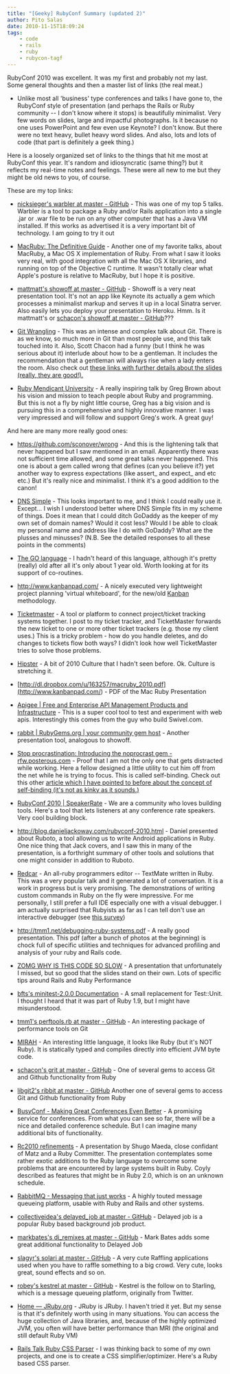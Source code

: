 ```yaml
---
title: "[Geeky] RubyConf Summary (updated 2)"
author: Pito Salas
date: 2010-11-15T18:09:24
tags:
    - code
    - rails
    - ruby
    - rubycon-tagf
---
```




RubyConf 2010 was excellent. It was my first and probably not my last. Some
general thoughts and then a master list of links (the real meat.)

  * Unlike most all 'business' type conferences and talks I have gone to, the RubyConf style of presentation (and perhaps the Rails or Ruby community -- I don't know where it stops) is beautifully minimalist. Very few words on slides, large and impactful photographs. Is it because no one uses PowerPoint and few even use Keynote? I don't know. But there were no text heavy, bullet heavy word slides. And also, lots and lots of code (that part is definitely a geek thing.)

Here is a loosely organized set of links to the things that hit me most at
RubyConf this year. It's random and idiosyncratic (same thing?) but it
reflects my real-time notes and feelings. These were all new to me but they
might be old news to you, of course.

These are my top links:

  * [nicksieger's warbler at master - GitHub](<https://github.com/nicksieger/warbler>) - This was one of my top 5 talks. Warbler is a tool to package a Ruby and/or Rails application into a single .jar or .war file to be run on any other computer that has a Java VM installed. If this works as advertised it is a very important bit of technology. I am going to try it out

  * [MacRuby: The Definitive Guide](<http://ofps.oreilly.com/titles/9781449380373/>) - Another one of my favorite talks, about MacRuby, a Mac OS X implementation of Ruby. From what I saw it looks very real, with good integration with all the Mac OS X libraries, and running on top of the Objective C runtime. It wasn't totally clear what Apple's posture is relative to MacRuby, but I hope it is positive.

  * [mattmatt's showoff at master - GitHub](<https://github.com/mattmatt/showoff>) - Showoff is a very neat presentation tool. It's not an app like Keynote its actually a gem which processes a minimalist markup and serves it up in a local Sinatra server. Also easily lets you deploy your presentation to Heroku. Hmm. Is it mattmatt's or [schacon's showoff at master - GitHub](<https://github.com/schacon/showoff>)???

  * [Git Wrangling](<http://git-tips.heroku.com/#1>) - This was an intense and complex talk about Git. There is as we know, so much more in Git than most people use, and this talk touched into it. Also, Scott Chacon had a funny (but I think he was serious about it) interlude about how to be a gentleman. It includes the recommendation that a gentleman will always rise when a lady enters the room. Also check out [these links with further details about the slides (really, they are good!).](<https://gist.github.com/674651>)

  * [Ruby Mendicant University](<http://university.rubymendicant.com/>) - A really inspiring talk by Greg Brown about his vision and mission to teach people about Ruby and programming. But this is not a fly by night little course, Greg has a big vision and is pursuing this in a comprehensive and highly innovative manner. I was very impressed and will follow and support Greg's work. A great guy!

And here are many more really good ones:

  * <https://github.com/sconover/wrong> - And this is the lightening talk that never happened but I saw mentioned in an email. Apparently there was not sufficient time allowed, and some great talks never happened. This one is about a gem called wrong that defines (can you believe it?) yet another way to express expectations (like assert_ and expect_ and etc etc.) But it's really nice and minimalist. I think it's a good addition to the canon!

  * [DNS Simple](<https://dnsimple.com/>) - This looks important to me, and I think I could really use it. Except… I wish I understood better where DNS Simple fits in my scheme of things. Does it mean that I could ditch GoDaddy as the keeper of my own set of domain names? Would it cost less? Would I be able to cloak my personal name and address like I do with GoDaddy? What are the plusses and minusses? (N.B. See the detailed responses to all these points in the comments)

  * [The GO language](<http://golang.org/>) - I hadn't heard of this language, although it's pretty (really) old after all it's only about 1 year old. Worth looking at for its support of co-routines.

  * <http://www.kanbanpad.com/> - A nicely executed very lightweight project planning 'virtual whiteboard', for the new/old [Kanban](<http://www.crisp.se/kanban>) methodology.

  * [Ticketmaster](<http://ticketrb.com/>) - A tool or platform to connect project/ticket tracking systems together. I post to my ticket tracker, and TicketMaster forwards the new ticket to one or more other ticket trackers (e.g. those my client uses.) This is a tricky problem - how do you handle deletes, and do changes to tickets flow both ways? I didn't look how well TicketMaster tries to solve those problems.

  * [Hipster](<http://www.hipsterrunoff.com/>) - A bit of 2010 Culture that I hadn't seen before. Ok. Culture is stretching it.

  * [http://dl.dropbox.com/u/163257/macruby_2010.pdf](<http://www.kanbanpad.com/>) - PDF of the Mac Ruby Presentation

  * [Apigee | Free and Enterprise API Management Products and Infrastructure](<http://apigee.com/>) - This is a super cool tool to test and experiment with web apis. Interestingly this comes from the guy who build Swivel.com.

  * [rabbit | RubyGems.org | your community gem host](<https://rubygems.org/gems/rabbit>) - Another presentation tool, analogous to showoff.

  * [Stop procrastination: Introducing the noprocrast gem - rfw.posterous.com](<http://rfw.posterous.com/33144299>) - Proof that I am not the only one that gets distracted while working. Here a fellow designed a little utility to cut him off from the net while he is trying to focus. This is called self-binding. Check out this other [article which I have pointed to before about the concept of self-binding (it's not as kinky as it sounds.)](<http://www.theatlantic.com/magazine/archive/2008/11/first-person-plural/7055/>)

  * [](<http://www.theatlantic.com/magazine/archive/2008/11/first-person-plural/7055/>)[RubyConf 2010 | SpeakerRate](<http://speakerrate.com/events/664-rubyconf-2010>) - We are a community who loves building tools. Here's a tool that lets listeners at any conference rate speakers. Very cool building block.

  * <http://blog.danieljackoway.com/rubyconf-2010.html> - Daniel presented about Ruboto, a tool allowing us to write Android applications in Ruby. One nice thing that Jack covers, and I saw this in many of the presentation, is a forthright summary of other tools and solutions that one might consider in addition to Ruboto.

  * [Redcar](<http://redcareditor.com/screenshots/>) - An all-ruby programmers editor -- TextMate written in Ruby. This was a very popular talk and it generated a lot of conversation. It is a work in progress but is very promising. The demonstrations of writing custom commands in Ruby on the fly were impressive. For me personally, I still prefer a full IDE especially one with a visual debugger. I am actually surprised that Rubyists as far as I can tell don't use an interactive debugger (see [this survey](<http://quickquestion.wufoo.com/forms/ruby-debugging-question/>))

  * <http://tmm1.net/debugging-ruby-systems.pdf> - A really good presentation. This pdf (after a bunch of photos at the beginning) is chock full of specific utilities and techniques for advanced profiling and analysis of your ruby and Rails code.

  * [ZOMG WHY IS THIS CODE SO SLOW](<http://www.slideshare.net/tenderlove/zomg-why-is-this-code-so-slow>) - A presentation that unfortunately I missed, but so good that the slides stand on their own. Lots of specific tips around Rails and Ruby Performance

  * [bfts's minitest-2.0.0 Documentation](<http://bfts.rubyforge.org/minitest/>) - A small replacement for Test::Unit. I thought I heard that it was part of Ruby 1.9, but I might have misunderstood.

  * [tmm1's perftools.rb at master - GitHub](<https://github.com/tmm1/perftools.rb/>) - An interesting package of performance tools on Git

  * [MIRAH](<http://www.mirah.org/>) - An interesting little language, it looks like Ruby (but it's NOT Ruby). It is statically typed and compiles directly into efficient JVM byte code.

  * [schacon's grit at master - GitHub](<https://github.com/schacon/grit>) - One of several gems to access Git and Github functionality from Ruby

  * [libgit2's ribbit at master - GitHub](<https://github.com/libgit2/ribbit>) Another one of several gems to access Git and Github functionality from Ruby

  * [BusyConf - Making Great Conferences Even Better](<http://busyconf.com/>) - A promising service for conferences. From what you can see so far, there will be a nice and detailed conference schedule. But I can imagine many additional bits of functionality.

  * [Rc2010 refinements](<http://www.slideshare.net/ShugoMaeda/rc2010-refinements>) - A presentation by Shugo Maeda, close confidant of Matz and a Ruby Committer. The presentation contemplates some rather exotic additions to the Ruby language to overcome some problems that are encountered by large systems built in Ruby. Coyly described as features that might be in Ruby 2.0, which is on an unknown schedule.

  * [RabbitMQ - Messaging that just works](<http://www.rabbitmq.com/>) - A highly touted message queueing platform, usable with Ruby and Rails and other systems.

  * [collectiveidea's delayed_job at master - GitHub](<https://github.com/collectiveidea/delayed_job>) - Delayed job is a popular Ruby based background job product.

  * [markbates's dj_remixes at master - GitHub](<https://github.com/markbates/dj_remixes>) - Mark Bates adds some great additional functionality to Delayed Job

  * [slagyr's solari at master - GitHub](<https://github.com/slagyr/solari>) - A very cute Raffling applications used when you have to raffle something to a big crowd. Very cute, looks great, sound effects and so on.

  * [robey's kestrel at master - GitHub](<https://github.com/robey/kestrel>) - Kestrel is the follow on to Starling, which is a message queueing platform, originally from Twitter.

  * [Home — JRuby.org](<http://www.jruby.org/>) - JRuby is JRuby. I haven't tried it yet. But my sense is that it's definitely worth using in many situations. You can access the huge collection of Java libraries, and, because of the highly optimized JVM, you often will have better performance than MRI (the original and still default Ruby VM)

  * [Rails Talk Ruby CSS Parser](<http://railstalk.com/2010/1/5/ruby-css-parser>) - I was thinking back to some of my own projects, and one is to create a CSS simplifier/optimizer. Here's a Ruby based CSS parser.


